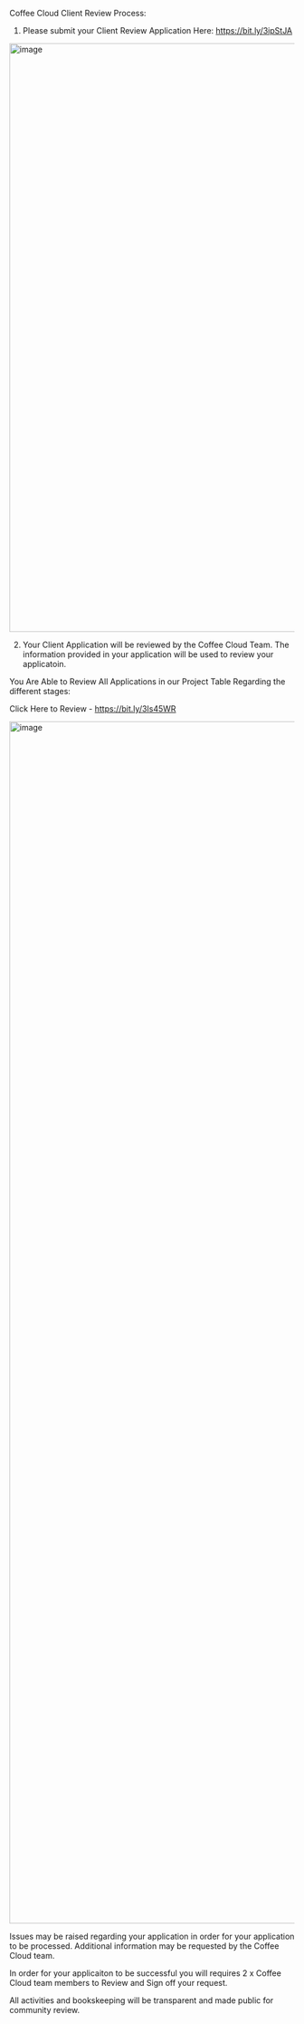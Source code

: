 Coffee Cloud Client Review Process:

1. Please submit your Client Review Application Here: https://bit.ly/3ipStJA

<img width="1039" alt="image" src="https://user-images.githubusercontent.com/22745254/159622208-951a9724-b91b-4dbc-b5fa-6464cb90ea1f.png">


2. Your Client Application will be reviewed by the Coffee Cloud Team. The information provided in your application will be used to review your applicatoin. 

You Are Able to Review All Applications in our Project Table Regarding the different stages:

Click Here to Review - https://bit.ly/3Is45WR


<img width="2122" alt="image" src="https://user-images.githubusercontent.com/22745254/159620799-167c5414-6cea-4e4b-a47c-55a6108963d9.png">


Issues may be raised regarding your application in order for your application to be processed. Additional information may be requested by the Coffee Cloud team. 

In order for your applicaiton to be successful you will requires 2 x Coffee Cloud team members to Review and Sign off your request.

All activities and bookskeeping will be transparent and made public for community review. 
